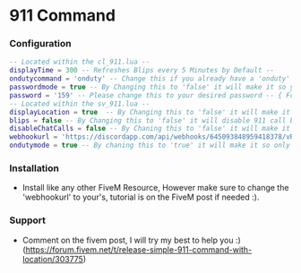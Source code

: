 # 911 Command
### Configuration
```lua
-- Located within the cl_911.lua --
displayTime = 300 -- Refreshes Blips every 5 Minutes by Default --  
ondutycommand = 'onduty' -- Change this if you already have a 'onduty' command already set --
passwordmode = true -- By Changing this to 'false' it will make it so you need a password to go on-duty --  { For the 'passwordmode' and 'password' to work you need to have 'ondutymode' set to 'true' } --
password = '159' -- Please change this to your desired password -- { For the 'passwordmode' and 'password' to work you need to have 'ondutymode' set to 'true' } --
-- Located within the sv_911.lua --
displayLocation = true  -- By Changing this to 'false' it will make it so your location is not displayed in chat --
blips = false -- By Changing this to 'false' it will disable 911 call blips meaning your location will not be shown on the map --
disableChatCalls = false -- By Chaning this to 'false' it will make it so 911 call are not displayed in chat (Recommended to have Discord Webhook setup if disabling this) --
webhookurl = 'https://discordapp.com/api/webhooks/645093848959418378/vRdCDVJjPoAOSFb4Xjuyhr2Ta1I5fQ-bWe2MjQqQ-5pScKWCWQDTaIxFEeMqNNuaaFgw' -- Add your discord webhook url here, if you do not want this leave it blank (More info on FiveM post) --
ondutymode = true -- By chaning this to 'true' it will make it so only Emergency Services and people who have used the 'onduty' command can see 911 calls and blips --
```
### Installation 
* Install like any other FiveM Resource, However make sure to change the 'webhookurl' to your's, tutorial is on the FiveM post if needed :).

### Support
* Comment on the fivem post, I will try my best to help you :) (https://forum.fivem.net/t/release-simple-911-command-with-location/303775)
